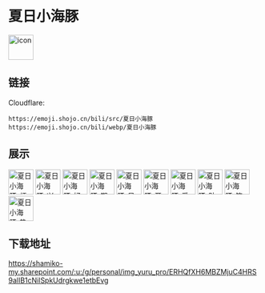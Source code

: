 # 夏日小海豚
<img src="https://emoji.shojo.cn/bili/src/夏日小海豚/icon.png" width="50" height="50" alt="icon">

## 链接
Cloudflare:
```
https://emoji.shojo.cn/bili/src/夏日小海豚
https://emoji.shojo.cn/bili/webp/夏日小海豚
```
## 展示
<img src="https://emoji.shojo.cn/bili/src/夏日小海豚/夏日小海豚-烦.png" width="50" height="50" alt="夏日小海豚-烦">
<img src="https://emoji.shojo.cn/bili/src/夏日小海豚/夏日小海豚-兴奋.png" width="50" height="50" alt="夏日小海豚-兴奋">
<img src="https://emoji.shojo.cn/bili/src/夏日小海豚/夏日小海豚-好饱.png" width="50" height="50" alt="夏日小海豚-好饱">
<img src="https://emoji.shojo.cn/bili/src/夏日小海豚/夏日小海豚-期待.png" width="50" height="50" alt="夏日小海豚-期待">
<img src="https://emoji.shojo.cn/bili/src/夏日小海豚/夏日小海豚-呆滞.png" width="50" height="50" alt="夏日小海豚-呆滞">
<img src="https://emoji.shojo.cn/bili/src/夏日小海豚/夏日小海豚-开心.png" width="50" height="50" alt="夏日小海豚-开心">
<img src="https://emoji.shojo.cn/bili/src/夏日小海豚/夏日小海豚-爱你.png" width="50" height="50" alt="夏日小海豚-爱你">
<img src="https://emoji.shojo.cn/bili/src/夏日小海豚/夏日小海豚-贴贴.png" width="50" height="50" alt="夏日小海豚-贴贴">
<img src="https://emoji.shojo.cn/bili/src/夏日小海豚/夏日小海豚-笔芯.png" width="50" height="50" alt="夏日小海豚-笔芯">
<img src="https://emoji.shojo.cn/bili/src/夏日小海豚/夏日小海豚-热化了.png" width="50" height="50" alt="夏日小海豚-热化了">

## 下载地址

https://shamiko-my.sharepoint.com/:u:/g/personal/img_yuru_pro/ERHQfXH6MBZMjuC4HRS9alIB1cNilSpkUdrgkwe1etbEvg